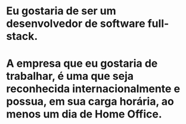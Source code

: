# Eu gostaria de ser um desenvolvedor de software full-stack.
# A empresa que eu gostaria de trabalhar, é uma que seja reconhecida internacionalmente e possua, em sua carga horária, ao menos um dia de Home Office.
